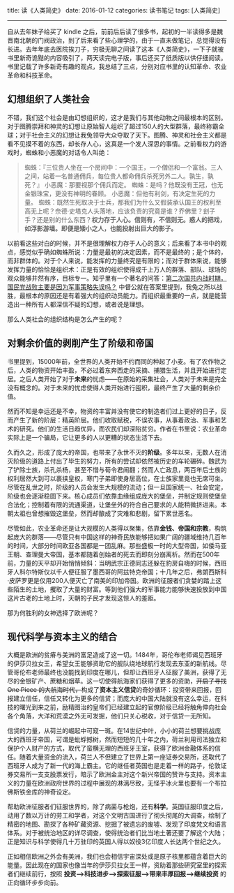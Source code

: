 title: 读《人类简史》
date: 2016-01-12
categories: 读书笔记
tags: [人类简史]

---

自从去年妹子给买了 kindle 之后，前前后后读了很多书，起初的一半读得多是魏晋南北朝的门阀政治，到了后来看了些心理学的，由于一直未做笔记，总觉得没有长进。去年年底去医院挨刀子，穷极无聊之间读了这本《人类简史》，一下子就被书里新奇诡黠的内容吸引了，两天读完电子版，事后还买了纸质版以供仔细阅读。书里记载了许多新奇有趣的观点，我总结了三点，分别对应书里的认知革命、农业革命和科技革命。

<!--more-->

## 幻想组织了人类社会

不错，我们这个社会是由幻想组织的，这才是我们与其他动物之间最根本的区别。对于图腾崇拜和神灵的幻想让原始智人组织了超过150人的大型群落，最终称霸全球；对于社会主义的幻想让我兔领导大众夺取了天下。图腾、神灵和社会主义都是看不见摸不着的东西，却长存人心，这真是一个发人深思的事情。之前看权力的游戏时，蜘蛛和小恶魔的对话令人叫绝：

> 蜘蛛：『三位贵人坐在一个房间中：一个国王，一个僧侣和一个富翁。三人之间，站着一名普通佣兵，每位贵人都命佣兵杀死另外二人。孰生，孰死？』
> 小恶魔：那要视那个佣兵而定。
> 蜘蛛：是吗？他既没有王冠，也无金银珠宝，更没有神明的眷顾。
> 小恶魔：但他有利剑，有决定生死的力量。
> 蜘蛛：既然生死取决于士兵，那我们为什么又假装承认国王的权利至高无上呢？奈德·史塔克人头落地，应该负责的究竟是谁？乔佛里？刽子手？还是别的什么东西？**权力存于人心。信则有，不信则无。惑人的把戏，如浮影游墙。即便是矮小之人，也能投射出巨大的影子。**

以前看这些对白的时候，并不是很理解权力存于人心的意义；后来看了本书中的观点，感觉似乎确如蜘蛛所说：力量是最初的决定因素，而不是最终的；是个体的，而非群体的。对于个人来说，能发挥的力量终究是有限的；而对于群体来说，能够发挥力量的恰恰是组织术：正是有效的组织使得成千上万人的群落、部队、球场的观众能够井然有序，目标专一。知乎里有一个著名的问答：[第二次国共内战时期，国民党战败主要是因为军事策略失误吗？](http://zhihu.com/question/20529731/answer/36331627) 中督公就在答案里提到，我兔之所以战胜，最根本的原因还是有着强大的组织动员能力。而组织最重要的一点，就是能营造出一种所有人都深信不疑的幻想，或者说是理想。

那么人类社会的组织结构是怎么产生的呢？

## 对剩余价值的剥削产生了阶级和帝国

书里提到，15000年前，全世界的人类开始不约而同的种起了小麦。有了农作物之后，人类的物资开始丰盈，不必过着东奔西走的采摘、捕猎生活，并且开始进行定居。之后人类开始了对于**未来**的忧虑——在原始的采集社会，人类对于未来是完全没有概念的。对于未来的忧虑使得人类开始进行囤积，最终产生了大量的剩余价值。

然而不知是幸运还是不幸，物资的丰富并没有使它的制造者们过上更好的日子，反而产生了新的阶层：精英阶层。他们收取赋税，不误农事，从事着政治、军事和艺术的研究。他们的生活日趋优异，而农民们却深陷贫穷。作者在书里说：农业革命实际上是一个骗局，它让更多的人以更糟的状态生活下去。

久而久之，形成了庞大的帝国，也带来了永世不灭的**阶级**。多年以来，无数人在消灭阶级的道路上付出了毕生的努力，所有的尝试却依然被历史的车轮碾碎。魏武为了铲除士族，杀孔杀杨，甚至不惜与荀令君闹翻；然而人亡政息，两百年后士族的权利居然大到可以裹挟皇权，寒门子弟即使身居高位，在士族家里竟也无席可坐。尽管在乱世之时，阶级的人员会发生大规模的流动；但一旦国家统一、社会安定，阶级也会逐渐稳固下来。核心成员们依靠血缘组成庞大的堡垒，并制定规则使堡垒合法化；控制着有限的流通渠道，让堡垒外的符合自己要求的人能稍微挤进来。本朝太祖也曾想摧毁这堡垒，然而却酿成了灾难和悲剧，留下累世恶名。

尽管如此，农业革命还是让大规模的人类得以聚集，依靠**金钱、帝国和宗教**，构筑起庞大的群落——尽管只有中国这样的神奇民族能够把如果广阔的疆域维持几百年的时间，大部分时间欧亚各国都是一团乱麻。那些盛极一时的大型帝国，如倭马亚王朝、查理曼大帝国，基本都随着创始者的死去而即刻分崩离析。然而在500年前，力量的天平却开始悄悄倾斜：当明武宗正德同志还躲在豹房自嗨的时候，西班牙人科尔特斯仅以千人便征服了墨西哥的阿兹特克帝国；十几年之后，弗朗西斯科·皮萨罗更是仅用200人便灭亡了南美的印加帝国。欧洲的征服者们贪婪的踏上这些陌生的土地，攫取了大量的财富。等到他们强大的军事能力能够快速投放到中国这片古老的土地上时，天朝的子民才发现这惊人的差距。

那为何胜利的女神选择了欧洲呢？

## 现代科学与资本主义的结合

大概是欧洲的贫瘠与美洲的富足造成了这一切。1484年，哥伦布老师谒见西班牙的伊莎贝拉女王，希望女王能够资助它的舰队绕地球航行发现去东亚的新航线。尽管哥伦布老师最终也没能找到印度在哪儿，但却让西班牙人征服了美洲，获得了无尽的金银矿产、蔗糖和烟草。这一切使得航海家们获得了更多的资助，~~开启了寻找 One Piece 的大航海时代，~~构成了**资本主义信贷**的奇妙循环：投资带来回报，回报建立信任，信任又转化为更多的信贷；而庞大的中国大陆就没有这么幸运，在科技的曙光到来之前，励精图治的皇帝们已经建立起的官僚阶级已经将触角伸向社会各个角落，大洋和荒漠之外无可发掘，他们只关心税收，对于信贷一无所知。

信贷的力量，从荷兰的崛起中可窥一斑。在14世纪中叶，小小的荷兰想要挑战庞大的西班牙帝国，可谓是蚍蜉撼树，然而短短的几十年之内，荷兰利用司法独立和保护个人财产的方式，取代了蛮横无理的西班牙王室，获得了欧洲金融体系的信任。随着大量资金的流入，荷兰人不但建立了世界上第一座证券交易所，还取代了西班牙人成为了新一代的海上霸主。它的继任者英国也是走着一样的路子，伦敦证券交易所一支支股票发行，暗示了欧洲金主对这个新兴帝国的赞许与支持。资本主义的力量在欧洲政府世界的过程中展现的淋漓尽致，无怪乎冰火里也要有一个布拉佛斯铁金库的神奇设定。

帮助欧洲征服者们征服世界的，除了病菌与枪炮，还有**科学**。英国征服印度之后，动用了数以万计的劳工和学者，对这个文明古国进行了彻头彻尾的大调查，绘制了精密的地图、勘探了各种矿藏资源、挖掘了被遗忘的废墟、发现了印度梵文和语言体系。对于被统治地区的详尽调查，使得统治者们比当地土著还要了解这个大陆；正是知识与科学使得几十万驻印的英国人得以奴役3亿印度人长达两个世纪之久。

正如相信欧洲之外会有美洲，我们也会相信宇宙深处或是原子核里都蕴含着巨大的能量。因此现在的国家也像当年的伊莎贝拉女王一样，资助着那些研究室里的探索者们继续前行，按照 **投资-->科技进步-->探索征服-->带来丰厚回报-->继续投资** 的正向循环步步向前。



